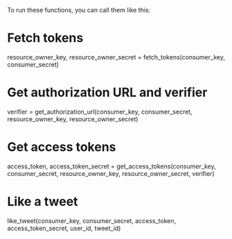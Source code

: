 To run these functions, you can call them like this:

# Fetch tokens
resource_owner_key, resource_owner_secret = fetch_tokens(consumer_key, consumer_secret)

# Get authorization URL and verifier
verifier = get_authorization_url(consumer_key, consumer_secret, resource_owner_key, resource_owner_secret)

# Get access tokens
access_token, access_token_secret = get_access_tokens(consumer_key, consumer_secret, resource_owner_key, resource_owner_secret, verifier)

# Like a tweet
like_tweet(consumer_key, consumer_secret, access_token, access_token_secret, user_id, tweet_id)
